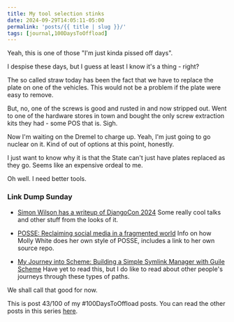 ```yaml
---
title: My tool selection stinks
date: 2024-09-29T14:05:11-05:00
permalink: 'posts/{{ title | slug }}/'
tags: [journal,100DaysToOffload]
---
```

Yeah, this is one of those "I'm just kinda pissed off days".

I despise these days, but I guess at least I know it's a thing - right?

The so called straw today has been the fact that we have to replace the plate on one of the vehicles. This would not be a problem if the plate were easy to remove.

But, no, one of the screws is good and rusted in and now stripped out. Went to one of the hardware stores in town and bought the only screw extraction kits they had - some POS that is. Sigh.

Now I'm waiting on the Dremel to charge up. Yeah, I'm just going to go nuclear on it. Kind of out of options at this point, honestly. 

I just want to know why it is that the State can't just have plates replaced as they go. Seems like an expensive ordeal to me.

Oh well. I need better tools.

### Link Dump Sunday
- [Simon Wilson has a writeup of DjangoCon 2024](https://simonwillison.net/2024/Sep/27/themes-from-djangocon-us-2024/)
Some really cool talks and other stuff from the looks of it.

- [POSSE: Reclaiming social media in a fragmented world](https://www.citationneeded.news/posse/)
Info on how Molly White does her own style of POSSE, includes a link to her own source repo.

- [My Journey into Scheme: Building a Simple Symlink Manager with Guile Scheme](https://glenneth.org/a-journey-into-scheme.html)
Have yet to read this, but I do like to read about other people's journeys through these types of paths.

We shall call that good for now.

This is post 43/100 of my #100DaysToOffload posts. You can read the other posts in this series [here](/tags/100daystooffload).